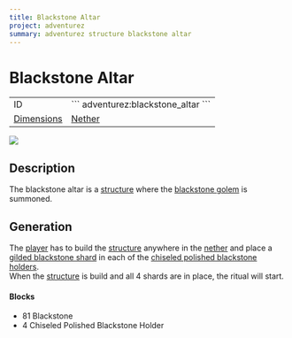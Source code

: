```yaml
---
title: Blackstone Altar
project: adventurez
summary: adventurez structure blackstone altar
---
```

# Blackstone Altar
<div class="main_table">
<div class="left_main_table">
<table class="left_table">
    <tbody>
        <tr>
            <td class="first-column">ID</td>
            <td class="second-column">
            ```
            adventurez:blackstone_altar
            ```
            </td>
        </tr>
        <tr id="linear-top">
            <td class="first-column"><a href="https://minecraft.wiki/w/Dimension" target="_blank">Dimensions</a></td>
            <td class="second-column"><a href="https://minecraft.wiki/w/The_Nether" target="_blank">Nether</a></td>
        </tr>
    </tbody>
</table>
</div>
    <img src="/wiki/assets/adventurez/structures/blackstone_altar.png" loading="lazy" class="right_img_table"/>
</div>

## Description
The blackstone altar is a [structure](https://minecraft.wiki/w/Structure) where the [blackstone golem](/wiki/mods/AdventureZ/Entities/Blackstone_Golem) is summoned.

## Generation
The [player](https://minecraft.wiki/w/Player) has to build the [structure](https://minecraft.wiki/w/Structure) anywhere in the [nether](https://minecraft.wiki/w/The_Nether) and place a [gilded blackstone shard](/wiki/mods/AdventureZ/Items/Gilded_Blackstone_shard) in each of the [chiseled polished blackstone holders](/wiki/mods/AdventureZ/Blocks/Chiseled_Polished_Blackstone_Holder).  
When the [structure](https://minecraft.wiki/w/Structure) is build and all 4 shards are in place, the ritual will start.

#### Blocks
- 81 Blackstone
- 4 Chiseled Polished Blackstone Holder
